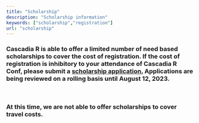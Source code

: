 ```yaml
---
title: "Scholarship"
description: "Scholarship information"
keywords: ["scholarship","registration"]
url: "scholarship"
---
```


<h3>Cascadia R is able to offer a limited number of need based scholarships to cover the cost of registration. If the cost of registration is inhibitory to your attendance of Cascadia R Conf, please submit a <a href="https://forms.gle/d4vfyJvyRKuagCXQ6">scholarship application.</a> Applications are being reviewed on a rolling basis until August 12, 2023.
</h3>

<br>

<h3>At this time, we are not able to offer scholarships to cover travel costs.
</h3>

<br><br>

<!--
-->
